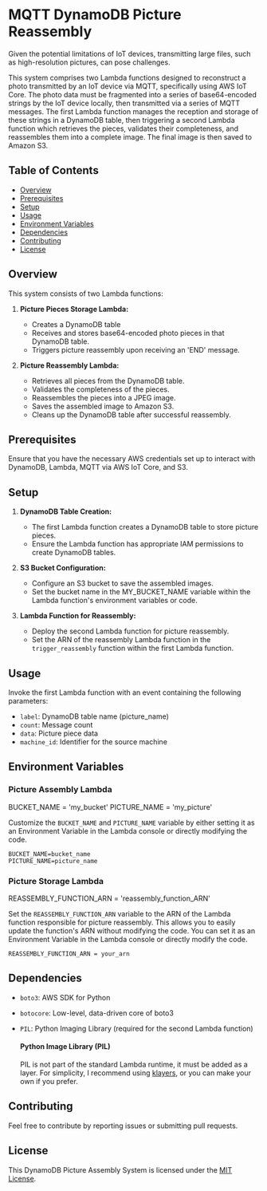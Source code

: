 # MQTT DynamoDB Picture Reassembly

Given the potential limitations of IoT devices, transmitting large files, such as high-resolution pictures, can pose challenges.

This system comprises two Lambda functions designed to reconstruct a photo transmitted by an IoT device via MQTT, specifically using AWS IoT Core. The photo data must be fragmented into a series of base64-encoded strings by the IoT device locally, then transmitted via a series of MQTT messages. The first Lambda function manages the reception and storage of these strings in a DynamoDB table, then triggering a second Lambda function which retrieves the pieces, validates their completeness, and reassembles them into a complete image. The final image is then saved to Amazon S3.

## Table of Contents

- [Overview](#overview)
- [Prerequisites](#prerequisites)
- [Setup](#setup)
- [Usage](#usage)
- [Environment Variables](#environment-variables)
- [Dependencies](#dependencies)
- [Contributing](#contributing)
- [License](#license)

## Overview

This system consists of two Lambda functions:

1. **Picture Pieces Storage Lambda:**

   - Creates a DynamoDB table
   - Receives and stores base64-encoded photo pieces in that DynamoDB table.
   - Triggers picture reassembly upon receiving an 'END' message.

2. **Picture Reassembly Lambda:**
   - Retrieves all pieces from the DynamoDB table.
   - Validates the completeness of the pieces.
   - Reassembles the pieces into a JPEG image.
   - Saves the assembled image to Amazon S3.
   - Cleans up the DynamoDB table after successful reassembly.

## Prerequisites

Ensure that you have the necessary AWS credentials set up to interact with DynamoDB, Lambda, MQTT via AWS IoT Core, and S3.

## Setup

1. **DynamoDB Table Creation:**

   - The first Lambda function creates a DynamoDB table to store picture pieces.
   - Ensure the Lambda function has appropriate IAM permissions to create DynamoDB tables.

2. **S3 Bucket Configuration:**

   - Configure an S3 bucket to save the assembled images.
   - Set the bucket name in the MY_BUCKET_NAME variable within the Lambda function's environment variables or code.

3. **Lambda Function for Reassembly:**
   - Deploy the second Lambda function for picture reassembly.
   - Set the ARN of the reassembly Lambda function in the `trigger_reassembly` function within the first Lambda function.

## Usage

Invoke the first Lambda function with an event containing the following parameters:

- `label`: DynamoDB table name (picture_name)
- `count`: Message count
- `data`: Picture piece data
- `machine_id`: Identifier for the source machine

## Environment Variables

### Picture Assembly Lambda

BUCKET_NAME = 'my_bucket'
PICTURE_NAME = 'my_picture'

Customize the `BUCKET_NAME` and `PICTURE_NAME` variable by either setting it as an Environment Variable in the Lambda console or directly modifying the code.

```plaintext
BUCKET_NAME=bucket_name
PICTURE_NAME=picture_name
```

### Picture Storage Lambda

REASSEMBLY_FUNCTION_ARN = 'reassembly_function_ARN'

Set the `REASSEMBLY_FUNCTION_ARN` variable to the ARN of the Lambda function responsible for picture reassembly. This allows you to easily update the function's ARN without modifying the code. You can set it as an Environment Variable in the Lambda console or directly modify the code.

```plaintext
REASSEMBLY_FUNCTION_ARN = your_arn
```

## Dependencies

- `boto3`: AWS SDK for Python
- `botocore`: Low-level, data-driven core of boto3
- `PIL`: Python Imaging Library (required for the second Lambda function)

  #### Python Image Library (PIL)

  PIL is not part of the standard Lambda runtime, it must be added as a layer. For simplicity, I recommend using [klayers](https://github.com/kennbroorg/klayers), or you can make your own if you prefer.

## Contributing

Feel free to contribute by reporting issues or submitting pull requests.

## License

This DynamoDB Picture Assembly System is licensed under the [MIT License](LICENSE).
